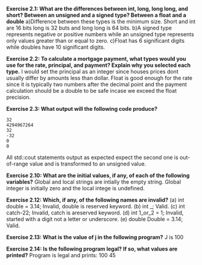 **Exercise 2.1: What are the differences between int, long, long long,
and short? Between an unsigned and a signed type? Between a float and
a double**
	a)Difference between these types is the minimum size. Short and int are 16 bits long is 32 buts and long long is 64 bits.
	b)A signed type represents negative or positive numbers  while an unsigned type represents only values greater than or equal to zero.
	c)Float has 6  significant digits while doubles have 10 significant digits. 

**Exercise 2.2: To calculate a mortgage payment, what types would you use for the rate, principal, and payment? Explain why you selected each type.**
	I would set the principal as an integer since houses prices dont usually differ by amounts less than dollar. Float is good enough for the rate since it is 	   typically two numbers after the decimal point and the payment calculation should be a double to be safe incase we exceed the float precision.

**Exercise 2.3: What output will the following code produce?**
```
32
4294967264
32
-32
0
0
```
All std::cout statements output as expected expect the second one is out-of-range value and is transformed to an unsigned value. 

**Exercise 2.10: What are the initial values, if any, of each of the following variables?**
Global and local strings are intially the empty string. Global integer is initially zero and the local intege is undefined.

**Exercise 2.12: Which, if any, of the following names are invalid?**
(a) int double = 3.14;
	Invalid, double is reserved keyword.
(b) int _;
	Valid.
(c) int catch-22;
	Invalid, catch is areserved keyword.
(d) int 1_or_2 = 1;
	Invalid, started with a digit not a letter or underscore.
(e) double Double = 3.14;
	Valid.

**Exercise 2.13: What is the value of j in the following program?**
	J is 100

**Exercise 2.14: Is the following program legal? If so, what values are printed?**
	Program is legal and prints: 100 45


